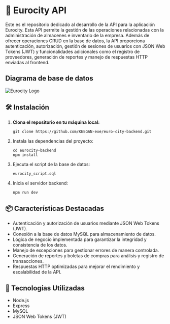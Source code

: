 # 🚀 Eurocity API

Este es el repositorio dedicado al desarrollo de la API para la aplicación Eurocity. Esta API permite la gestión de las operaciones relacionadas con la administración de almacenes e inventario de la empresa. Además de ofrecer operaciones CRUD en la base de datos, la API proporciona autenticación, autorización, gestión de sesiones de usuarios con JSON Web Tokens (JWT) y funcionalidades adicionales como el registro de proveedores, generación de reportes y manejo de respuestas HTTP enviadas al frontend.

## Diagrama de base de datos

![Eurocity Logo](https://i.postimg.cc/tRMNLmzM/euro-city-diagrama.png)

## 🛠️ Instalación

1. **Clona el repositorio en tu máquina local:**

   ```
   git clone https://github.com/KEEGAN-exe/euro-city-backend.git
   ```

2. Instala las dependencias del proyecto:
   ```
   cd eurocity-backend
   npm install
   ```
3. Ejecuta el script de la base de datos:

    ```
    eurocity_script.sql
    ```

5. Inicia el servidor backend:
   ```
   npm run dev
   ```
## 📦 Características Destacadas

- Autenticación y autorización de usuarios mediante JSON Web Tokens (JWT).
- Conexión a la base de datos MySQL para almacenamiento de datos.
- Lógica de negocio implementada para garantizar la integridad y consistencia de los datos.
- Manejo de excepciones para gestionar errores de manera controlada.
- Generación de reportes y boletas de compras para análisis y registro de transacciones.
- Respuestas HTTP optimizadas para mejorar el rendimiento y escalabilidad de la API.

## 🧰 Tecnologías Utilizadas

-	Node.js
-	Express
-	MySQL
-	JSON Web Tokens (JWT)
 
